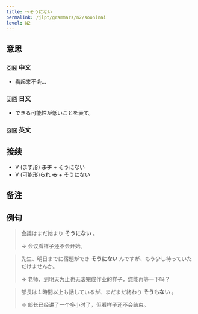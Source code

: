 ```yaml
---
title: 〜そうにない
permalink: /jlpt/grammars/n2/sooninai
level: N2
---
```


## 意思

### 🇨🇳 中文

- 看起来不会…

### 🇯🇵 日文

- できる可能性が低いことを表す。

### 🇬🇧 英文


## 接续

- V (ます形) ~~ます~~ + そうにない
- V (可能形)られ ~~る~~ + そうにない

## 备注


## 例句

> 会議はまだ始まり **そうにない** 。
>
> → 会议看样子还不会开始。

> 先生、明日までに宿題ができ **そうにない** んですが、もう少し待っていただけませんか。
>
> → 老师，到明天为止也无法完成作业的样子，您能再等一下吗？

> 部長は１時間以上も話しているが、まだまだ終わり **そうもない** 。
>
> → 部长已经讲了一个多小时了，但看样子还不会结束。

